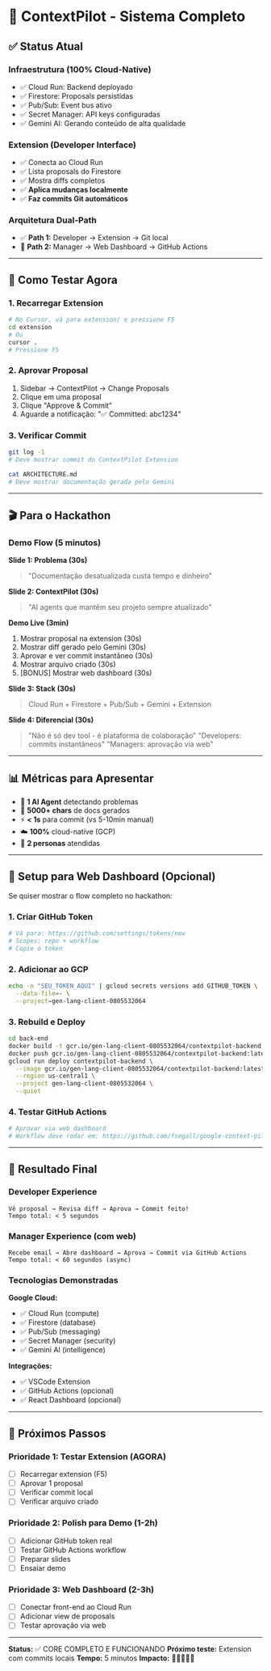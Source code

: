 # 🚀 ContextPilot - Sistema Completo

## ✅ Status Atual

### Infraestrutura (100% Cloud-Native)
- ✅ Cloud Run: Backend deployado
- ✅ Firestore: Proposals persistidas
- ✅ Pub/Sub: Event bus ativo
- ✅ Secret Manager: API keys configuradas
- ✅ Gemini AI: Gerando conteúdo de alta qualidade

### Extension (Developer Interface)
- ✅ Conecta ao Cloud Run
- ✅ Lista proposals do Firestore
- ✅ Mostra diffs completos
- ✅ **Aplica mudanças localmente**
- ✅ **Faz commits Git automáticos**

### Arquitetura Dual-Path
- ✅ **Path 1:** Developer → Extension → Git local
- 🚧 **Path 2:** Manager → Web Dashboard → GitHub Actions

---

## 🎯 Como Testar Agora

### 1. Recarregar Extension

```bash
# No Cursor, vá para extension/ e pressione F5
cd extension
# Ou
cursor .
# Pressione F5
```

### 2. Aprovar Proposal

1. Sidebar → ContextPilot → Change Proposals
2. Clique em uma proposal
3. Clique "Approve & Commit"
4. Aguarde a notificação: "✅ Committed: abc1234"

### 3. Verificar Commit

```bash
git log -1
# Deve mostrar commit do ContextPilot Extension

cat ARCHITECTURE.md
# Deve mostrar documentação gerada pelo Gemini
```

---

## 🎬 Para o Hackathon

### Demo Flow (5 minutos)

**Slide 1: Problema (30s)**
> "Documentação desatualizada custa tempo e dinheiro"

**Slide 2: ContextPilot (30s)**
> "AI agents que mantêm seu projeto sempre atualizado"

**Demo Live (3min)**
1. Mostrar proposal na extension (30s)
2. Mostrar diff gerado pelo Gemini (30s)
3. Aprovar e ver commit instantâneo (30s)
4. Mostrar arquivo criado (30s)
5. [BONUS] Mostrar web dashboard (30s)

**Slide 3: Stack (30s)**
> Cloud Run + Firestore + Pub/Sub + Gemini + Extension

**Slide 4: Diferencial (30s)**
> "Não é só dev tool - é plataforma de colaboração"
> "Developers: commits instantâneos"
> "Managers: aprovação via web"

---

## 📊 Métricas para Apresentar

- 🤖 **1 AI Agent** detectando problemas
- 📝 **5000+ chars** de docs gerados
- ⚡ **< 1s** para commit (vs 5-10min manual)
- ☁️ **100%** cloud-native (GCP)
- 🎯 **2 personas** atendidas

---

## 🔧 Setup para Web Dashboard (Opcional)

Se quiser mostrar o flow completo no hackathon:

### 1. Criar GitHub Token

```bash
# Vá para: https://github.com/settings/tokens/new
# Scopes: repo + workflow
# Copie o token
```

### 2. Adicionar ao GCP

```bash
echo -n "SEU_TOKEN_AQUI" | gcloud secrets versions add GITHUB_TOKEN \
  --data-file=- \
  --project=gen-lang-client-0805532064
```

### 3. Rebuild e Deploy

```bash
cd back-end
docker build -t gcr.io/gen-lang-client-0805532064/contextpilot-backend:latest .
docker push gcr.io/gen-lang-client-0805532064/contextpilot-backend:latest
gcloud run deploy contextpilot-backend \
  --image gcr.io/gen-lang-client-0805532064/contextpilot-backend:latest \
  --region us-central1 \
  --project gen-lang-client-0805532064 \
  --quiet
```

### 4. Testar GitHub Actions

```bash
# Aprovar via web dashboard
# Workflow deve rodar em: https://github.com/fsegall/google-context-pilot/actions
```

---

## 🎉 Resultado Final

### Developer Experience
```
Vê proposal → Revisa diff → Aprova → Commit feito!
Tempo total: < 5 segundos
```

### Manager Experience (com web)
```
Recebe email → Abre dashboard → Aprova → Commit via GitHub Actions
Tempo total: < 60 segundos (async)
```

### Tecnologias Demonstradas

**Google Cloud:**
- ✅ Cloud Run (compute)
- ✅ Firestore (database)
- ✅ Pub/Sub (messaging)
- ✅ Secret Manager (security)
- ✅ Gemini AI (intelligence)

**Integrações:**
- ✅ VSCode Extension
- ✅ GitHub Actions (opcional)
- ✅ React Dashboard (opcional)

---

## 📝 Próximos Passos

### Prioridade 1: Testar Extension (AGORA)
- [ ] Recarregar extension (F5)
- [ ] Aprovar 1 proposal
- [ ] Verificar commit local
- [ ] Verificar arquivo criado

### Prioridade 2: Polish para Demo (1-2h)
- [ ] Adicionar GitHub token real
- [ ] Testar GitHub Actions workflow
- [ ] Preparar slides
- [ ] Ensaiar demo

### Prioridade 3: Web Dashboard (2-3h)
- [ ] Conectar front-end ao Cloud Run
- [ ] Adicionar view de proposals
- [ ] Testar aprovação via web

---

**Status:** ✅ CORE COMPLETO E FUNCIONANDO
**Próximo teste:** Extension com commits locais
**Tempo:** 5 minutos
**Impacto:** 🚀🚀🚀🚀🚀
